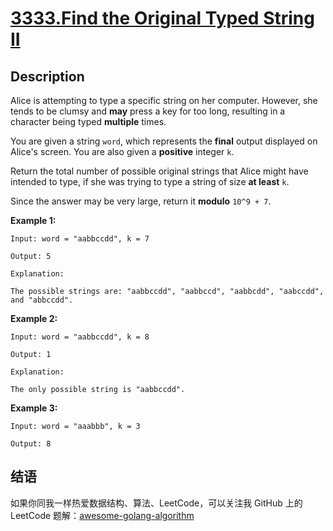 # [3333.Find the Original Typed String II][title]

## Description
Alice is attempting to type a specific string on her computer. However, she tends to be clumsy and **may** press a key for too long, resulting in a character being typed **multiple** times.

You are given a string `word`, which represents the **final** output displayed on Alice's screen. You are also given a **positive** integer `k`.

Return the total number of possible original strings that Alice might have intended to type, if she was trying to type a string of size **at least** `k`.

Since the answer may be very large, return it **modulo** `10^9 + 7`.

**Example 1:**

```
Input: word = "aabbccdd", k = 7

Output: 5

Explanation:

The possible strings are: "aabbccdd", "aabbccd", "aabbcdd", "aabccdd", and "abbccdd".
```

**Example 2:**

```
Input: word = "aabbccdd", k = 8

Output: 1

Explanation:

The only possible string is "aabbccdd".
```

**Example 3:**

```
Input: word = "aaabbb", k = 3

Output: 8
```

## 结语

如果你同我一样热爱数据结构、算法、LeetCode，可以关注我 GitHub 上的 LeetCode 题解：[awesome-golang-algorithm][me]

[title]: https://leetcode.com/problems/find-the-original-typed-string-ii/
[me]: https://github.com/kylesliu/awesome-golang-algorithm
